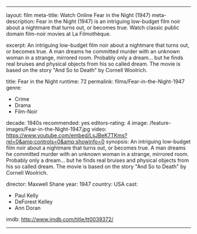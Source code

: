 ---

layout: film
meta-title: Watch Online Fear in the Night (1947)
meta-description: Fear in the Night (1947) is an intriguing low-budget film noir about a nightmare that turns out, or becomes true. Watch  classic public domain film-noir movies at La Filmothèque.


excerpt: An intriguing low-budget film noir about a nightmare that turns out, or becomes true. A man dreams he committed murder with an unknown woman in a strange, mirrored room.  Probably only a dream... but he finds real bruises and physical objects from his so called dream. The movie is based on the story "And So to Death" by Cornell Woolrich.

title: Fear in the Night
runtime: 72
permalink: films/Fear-in-the-Night-1947
genre:
- Crime
- Drama
- Film-Noir

decade: 1940s
recommended: yes
editors-rating: 4
image: /feature-images/Fear-in-the-Night-1947.jpg
video: https://www.youtube.com/embed/LsJBeK7TKms?rel=0&amp;controls=0&amp;showinfo=0
synopsis: An intriguing low-budget film noir about a nightmare that turns out, or becomes true. A man dreams he committed murder with an unknown woman in a strange, mirrored room.  Probably only a dream... but he finds real bruises and physical objects from his so called dream. The movie is based on the story "And So to Death" by Cornell Woolrich.

director: Maxwell Shane
year: 1947
country: USA
cast:
- Paul Kelly
- DeForest Kelley
- Ann Doran

imdb: http://www.imdb.com/title/tt0039372/

---